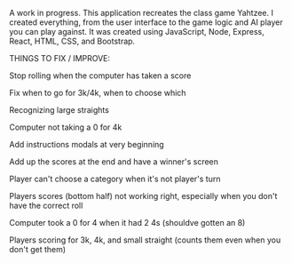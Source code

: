A work in progress. This application recreates the class game Yahtzee. I created everything, from the user interface to the game logic and AI player you can play against. It was created using JavaScript, Node, Express, React, HTML, CSS, and Bootstrap.



THINGS TO FIX / IMPROVE: 

Stop rolling when the computer has taken a score

Fix when to go for 3k/4k, when to choose which

Recognizing large straights

Computer not taking a 0 for 4k

Add instructions modals at very beginning

Add up the scores at the end and have a winner's screen

Player can't choose a category when it's not player's turn 

Players scores (bottom half) not working right, especially when you don't have the correct roll

Computer took a 0 for 4 when it had 2 4s (shouldve gotten an 8)

Players scoring for 3k, 4k, and small straight (counts them even when you don't get them)
